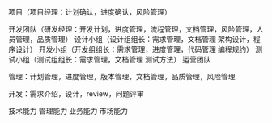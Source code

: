 项目（项目经理：计划确认，进度确认，风险管理）

开发团队（研发经理：开发计划，进度管理，流程管理，文档管理，风险管理，人员管理，品质管理）
    设计小组（设计组组长：需求管理，文档管理  架构设计，程序设计）
    开发小组（开发组组长：需求管理，进度管理，代码管理  编程规约）
    测试小组（测试组组长：需求管理，文档管理  测试方法）
运营团队


管理：计划管理，进度管理，版本管理，文档管理，品质管理，风险管理

开发：需求介绍，设计，review，问题评审



技术能力 管理能力 业务能力 市场能力